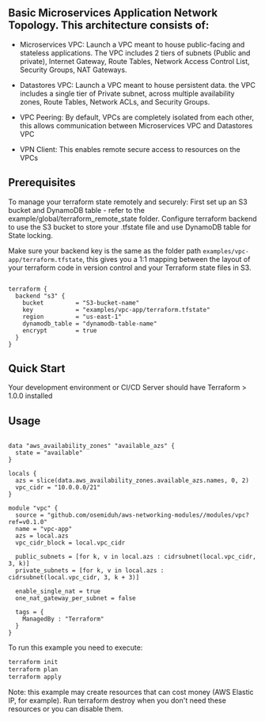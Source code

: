 
## Basic Microservices Application Network Topology. This architecture consists of:


* Microservices VPC: Launch a VPC meant to house public-facing and stateless applications. The VPC includes 2 tiers of subnets (Public and private), Internet Gateway, Route Tables, Network Access Control List, Security Groups, NAT Gateways.

* Datastores VPC: Launch a VPC meant to house persistent data. the VPC includes a single tier of Private subnet, across multiple availability zones, Route Tables, Network ACLs, and Security Groups.
  
* VPC Peering: By default, VPCs are completely isolated from each other, this allows communication between Microservices VPC and Datastores VPC
  
* VPN Client: This enables remote secure access to resources on the VPCs
  
## Prerequisites 
To manage your terraform state remotely and securely:
First set up an S3 bucket and DynamoDB table - refer to the example/global/terraform_remote_state folder.
Configure terraform backend to use the S3 bucket to store your .tfstate file and use DynamoDB table for State locking.

Make sure your backend key is the same as the folder path `examples/vpc-app/terraform.tfstate`, this gives you a 1:1 mapping between the layout of your terraform code in version control and your Terraform state files in S3. 


```hcl

terraform {
  backend "s3" {
    bucket         = "S3-bucket-name"
    key            = "examples/vpc-app/terraform.tfstate"
    region         = "us-east-1"
    dynamodb_table = "dynamodb-table-name"
    encrypt        = true
  }
}

```

## Quick Start
Your development environment or CI/CD Server should have Terraform > 1.0.0 installed



## Usage


```hcl

data "aws_availability_zones" "available_azs" {
  state = "available"
}

locals {
  azs = slice(data.aws_availability_zones.available_azs.names, 0, 2)
  vpc_cidr = "10.0.0.0/21"
}

module "vpc" {
  source = "github.com/osemiduh/aws-networking-modules//modules/vpc?ref=v0.1.0"
  name = "vpc-app"
  azs = local.azs
  vpc_cidr_block = local.vpc_cidr

  public_subnets = [for k, v in local.azs : cidrsubnet(local.vpc_cidr, 3, k)]
  private_subnets = [for k, v in local.azs : cidrsubnet(local.vpc_cidr, 3, k + 3)]
  
  enable_single_nat = true
  one_nat_gateway_per_subnet = false

  tags = {
    ManagedBy : "Terraform" 
  }
}

```

To run this example you need to execute:
```bash
terraform init
terraform plan
terraform apply
```
Note: this example may create resources that can cost money (AWS Elastic IP, for example). Run terraform destroy when you don't need these resources or you can disable them.

